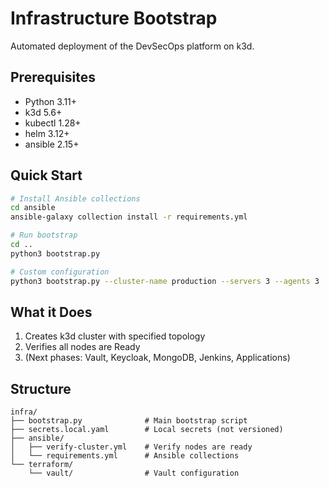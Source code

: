 # Infrastructure Bootstrap

Automated deployment of the DevSecOps platform on k3d.

## Prerequisites

- Python 3.11+
- k3d 5.6+
- kubectl 1.28+
- helm 3.12+
- ansible 2.15+

## Quick Start

```bash
# Install Ansible collections
cd ansible
ansible-galaxy collection install -r requirements.yml

# Run bootstrap
cd ..
python3 bootstrap.py

# Custom configuration
python3 bootstrap.py --cluster-name production --servers 3 --agents 3
```

## What it Does

1. Creates k3d cluster with specified topology
2. Verifies all nodes are Ready
3. (Next phases: Vault, Keycloak, MongoDB, Jenkins, Applications)

## Structure

```
infra/
├── bootstrap.py              # Main bootstrap script
├── secrets.local.yaml        # Local secrets (not versioned)
├── ansible/
│   ├── verify-cluster.yml    # Verify nodes are ready
│   └── requirements.yml      # Ansible collections
└── terraform/
    └── vault/                # Vault configuration
```
